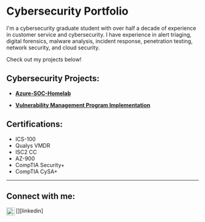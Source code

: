 <h1>Cybersecurity Portfolio</h1>

I'm a cybersecurity graduate student with over half a decade of experience in customer service and cybersecurity.
I have experience in alert triaging, digital forensics, malware analysis, incident response, penetration testing, network security, and cloud security. 

Check out my projects below!

<h2>Cybersecurity Projects:</h2>

- **[Azure-SOC-Homelab](https://github.com/horacioxf/Azure-SOC-Homelab)**

- **[Vulnerability Management Program Implementation]()**
<!-- **[Programmatic Vulnerability Remediations (PowerShell and BASH)]**
- **[Threat Hunting Scenario (Tor Browser Usage)]**
  
<!-- <h2>Data Mining Projects:</h2>

- [AdaBoost Demonstration](https://github.com/horeacio/AdaBoost)

- [Decision Tree Demonstration](https://github.com/horeacio/Decision-Tree)

- [K-Nearest Neighbors Demonstration](https://github.com/horeacio/K-Nearest-Neighbors)

- [Naive Bayesian Classification Demonstration](https://github.com/horeacio/Naive-Bayesian-Classification)

- [Support Vector Machines Demonstration](https://github.com/horeacio/Support-Vector-Machines)
-->
<h2>Certifications:</h2>

- ICS-100
- Qualys VMDR
- ISC2 CC
- AZ-900
- CompTIA Security+
- CompTIA CySA+

<hr/>

<h2>Connect with me:</h2>
<!--[<img align="left" alt="___________ | YouTube" width="22px" src="https://cdn.jsdelivr.net/npm/simple-icons@v3/icons/youtube.svg" />][youtube]
[<img align="left" alt="___________ | Twitter" width="22px" src="https://cdn.jsdelivr.net/npm/simple-icons@v3/icons/twitter.svg" />][twitter]
[<img align="left" alt="___________ | LinkedIn" width="22px" src="https://cdn.jsdelivr.net/npm/simple-icons@v3/icons/linkedin.svg" />][linkedin]
[<img align="left" alt="___________ | Instagram" width="22px" src="https://cdn.jsdelivr.net/npm/simple-icons@v3/icons/instagram.svg" />][instagram]
-->
[<img align="left" alt="Horacio | LinkedIn" width="22px" src="https://cdn.jsdelivr.net/npm/simple-icons@v3/icons/linkedin.svg" />][linkedin]

<!--[twitter]: https://twitter.com/___________
[youtube]: https://www.youtube.com/c/___________
[instagram]: https://www.instagram.com/___________
-->
[linkedin]: https://linkedin.com/in/horacio-flores-19599121b


<!--
<img width="35" alt="image" src="https://github.com/user-attachments/assets/2f41c7cd-5ea8-4475-b451-a37161b6c3fb"> 
<img width="35" alt="image" src="https://github.com/user-attachments/assets/77649969-9910-4994-8b96-74a116cfb2a8">
-->

